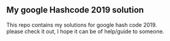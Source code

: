 ## My google Hashcode 2019 solution

This repo contains my solutions for google hash code 2019. 
<br>please check it out, I hope it can be of help/guide to someone.

